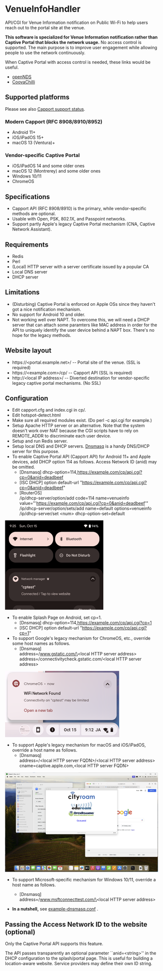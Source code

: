 # VenueInfoHandler
API/CGI for Venue Information notification on Public Wi-Fi to help users reach out to the portal site at the venue.

**This software is specialized for Venue Information notification rather than Captive Portal that blocks the network usage.** No access control is supported. The main purpose is to improve user engagement while allowing people to use the network continuously.

When Captive Portal with access control is needed,
these links would be useful.
- [openNDS](https://github.com/openNDS/openNDS)
- [CoovaChilli](https://coova.github.io/CoovaChilli/)


## Supported platforms

Please see also [Capport support status](OS-status.md).

### Modern Capport (RFC 8908/8910/8952)
- Android 11+
- iOS/iPadOS 15+
- macOS 13 (Ventura)+

### Vendor-specific Captive Portal
- iOS/iPadOS 14 and some older ones
- macOS 12 (Montrerey) and some older ones
- Windows 10/11
- ChromeOS

## Specifications
- Capport API (RFC 8908/8910) is the primary, while vendor-specific methods are optional.
- Usable with Open, PSK, 802.1X, and Passpoint networks.
- Support partly Apple's legacy Captive Portal mechanism (CNA, Captive Network Assistant).

## Requirements
- Redis
- Perl
- (Local) HTTP server with a server certificate issued by a popular CA
- Local DNS server
- DHCP server

## Limitations
- (Disturbing) Captive Portal is enforced on Apple OSs since they haven't got a nice notification mechanism.
- No support for Android 10 and older.
- Not working well over NAPT. To overcome this, we will need a DHCP server that can attach some paramters like MAC address in order for the API to uniquely identify the user device behind a NAPT box. There's no hope for the legacy methods.

## Website layout
- https://\<portal.example.net\>/ -- Portal site of the venue. (SSL is required)
- https://\<example.com\>/cp/ -- Capport API (SSL is required)
- http://\<local IP address\>/ -- Diverted destination for vendor-specific legacy captive portal mechanisms. (No SSL)

## Configuration
- Edit capport.cfg and index.cgi in cp/.
- Edit hotspot-detect.html
- Make sure all required modules exist. (Do perl -c api.cgi for example.)
- Setup Apache HTTP server or an alternative.
 Note that the system doesn't work over NAT because the CGI scripts have to rely on REMOTE_ADDR to discriminate each user device.
- Setup and run Redis server.
- Setup local DNS and DHCP servers. [Dnsmasq](http://www.thekelleys.org.uk/dnsmasq/doc.html) is a handy DNS/DHCP server for this purpose.
- To enable Captive Portal API (Capport API) for Android 11+ and Apple devices, add DHCP option 114 as follows. Access Network ID (anid) may be omitted.
  - [Dnsmasq] dhcp-option=114,https://example.com/cp/api.cgi?cp=0&anid=deadbeef
  - [ISC DHCP] option default-url "https://example.com/cp/api.cgi?cp=0&anid=deadbeef"
  - [RouterOS]  
/ip/dhcp-server/option/add code=114 name=venueinfo value="'https://example.com/cp/api.cgi?cp=0&anid=deadbeef'"  
/ip/dhcp-server/option/sets/add name=default options=venueinfo  
/ip/dhcp-server/set \<num\> dhcp-option-set=default
  
![notification on Android](media/android-notification.png "")
- To enable Splash Page on Android, set cp=1.
  - [Dnsmasq] dhcp-option=114,https://example.com/cp/api.cgi?cp=1
  - [ISC DHCP] option default-url "https://example.com/cp/api.cgi?cp=1"
- To support Google's legacy mechanism for ChromeOS, etc., override some host names as follows.
  - [Dnsmasq]  
address=/www.gstatic.com/\<local HTTP server address\>  
address=/connectivitycheck.gstatic.com/\<local HTTP server address\>
  
![notification on ChromeOS](media/chrome-wifi.png "")
- To support Apple's legacy mechanism for macOS and iOS/iPadOS, override a host name as follows.
  - [Dnsmasq]  
address=/\<local HTTP server FQDN\>/\<local HTTP server address\>  
cname=captive.apple.com,\<local HTTP server FQDN\>
  
![CNA on macOS](media/macos-cna.png "")
- To support Microsoft-specific mechanism for Windows 10/11, override a host name as follows.
  - [Dnsmasq]  
address=/www.msftconnecttest.com/\<local HTTP server address\>  

- **In a nutshell,** see [example-dnsmasq.conf](example-dnsmasq.conf) .


## Passing the Access Network ID to the website (optional)
Only the Captive Portal API supports this feature.

The API passes transparently an optional parameter ``anid=\<string\>''
in the DHCP configuration to the splash/portal page.
This is useful for building a location-aware website.
Service providers may define their own ID string.
